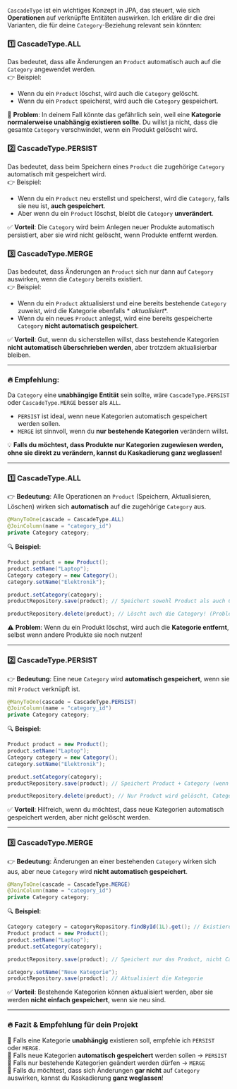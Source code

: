 

`CascadeType` ist ein wichtiges Konzept in JPA, das steuert, wie sich **Operationen** auf
verknüpfte Entitäten auswirken. Ich erkläre dir die drei Varianten, die für deine `Category`-Beziehung relevant sein
könnten:

### 1️⃣ **CascadeType.ALL**

Das bedeutet, dass alle Änderungen an `Product` automatisch auch auf die `Category` angewendet werden.  
👉 Beispiel:

- Wenn du ein `Product` löschst, wird auch die `Category` gelöscht.
- Wenn du ein `Product` speicherst, wird auch die `Category` gespeichert.

🔴 **Problem**: In deinem Fall könnte das gefährlich sein, weil eine **Kategorie normalerweise unabhängig existieren
sollte**. Du willst ja nicht, dass die gesamte `Category` verschwindet, wenn ein Produkt gelöscht wird.

### 2️⃣ **CascadeType.PERSIST**

Das bedeutet, dass beim Speichern eines `Product` die zugehörige `Category` automatisch mit gespeichert wird.  
👉 Beispiel:

- Wenn du ein `Product` neu erstellst und speicherst, wird die `Category`, falls sie neu ist, **auch gespeichert**.
- Aber wenn du ein `Product` löschst, bleibt die `Category` **unverändert**.

✅ **Vorteil**: Die `Category` wird beim Anlegen neuer Produkte automatisch persistiert, aber sie wird nicht gelöscht,
wenn Produkte entfernt werden.

### 3️⃣ **CascadeType.MERGE**

Das bedeutet, dass Änderungen an `Product` sich nur dann auf `Category` auswirken, wenn die `Category` bereits
existiert.  
👉 Beispiel:

- Wenn du ein `Product` aktualisierst und eine bereits bestehende `Category` zuweist, wird die Kategorie ebenfalls *
  *aktualisiert**.
- Wenn du ein neues `Product` anlegst, wird eine bereits gespeicherte `Category` **nicht automatisch gespeichert**.

✅ **Vorteil**: Gut, wenn du sicherstellen willst, dass bestehende Kategorien **nicht automatisch überschrieben werden**,
aber trotzdem aktualisierbar bleiben.

---

### 🔥 **Empfehlung:**

Da `Category` eine **unabhängige Entität** sein sollte, wäre `CascadeType.PERSIST` oder `CascadeType.MERGE` besser
als `ALL`.

- `PERSIST` ist ideal, wenn neue Kategorien automatisch gespeichert werden sollen.
- `MERGE` ist sinnvoll, wenn du **nur bestehende Kategorien** verändern willst.

💡 **Falls du möchtest, dass Produkte nur Kategorien zugewiesen werden, ohne sie direkt zu verändern, kannst du
Kaskadierung ganz weglassen!**

---

### 1️⃣ **CascadeType.ALL**
👉 **Bedeutung**: Alle Operationen an `Product` (Speichern, Aktualisieren, Löschen) wirken sich **automatisch** auf die zugehörige `Category` aus.
```java
@ManyToOne(cascade = CascadeType.ALL)
@JoinColumn(name = "category_id")
private Category category;
```
🔍 **Beispiel:**
```java
Product product = new Product();
product.setName("Laptop");
Category category = new Category();
category.setName("Elektronik");

product.setCategory(category);
productRepository.save(product); // Speichert sowohl Product als auch Category

productRepository.delete(product); // Löscht auch die Category! (Problematisch)
```
⚠️ **Problem**: Wenn du ein Produkt löschst, wird auch die **Kategorie entfernt**, selbst wenn andere Produkte sie noch nutzen!

---

### 2️⃣ **CascadeType.PERSIST**
👉 **Bedeutung**: Eine neue `Category` wird **automatisch gespeichert**, wenn sie mit `Product` verknüpft ist.
```java
@ManyToOne(cascade = CascadeType.PERSIST)
@JoinColumn(name = "category_id")
private Category category;
```
🔍 **Beispiel:**
```java
Product product = new Product();
product.setName("Laptop");
Category category = new Category();
category.setName("Elektronik");

product.setCategory(category);
productRepository.save(product); // Speichert Product + Category (wenn sie neu ist)

productRepository.delete(product); // Nur Product wird gelöscht, Category bleibt!
```
✅ **Vorteil**: Hilfreich, wenn du möchtest, dass neue Kategorien automatisch gespeichert werden, aber nicht gelöscht werden.

---

### 3️⃣ **CascadeType.MERGE**
👉 **Bedeutung**: Änderungen an einer bestehenden `Category` wirken sich aus, aber neue `Category` wird **nicht automatisch gespeichert**.
```java
@ManyToOne(cascade = CascadeType.MERGE)
@JoinColumn(name = "category_id")
private Category category;
```
🔍 **Beispiel:**
```java
Category category = categoryRepository.findById(1L).get(); // Existierende Kategorie holen
Product product = new Product();
product.setName("Laptop");
product.setCategory(category);

productRepository.save(product); // Speichert nur das Product, nicht Category!

category.setName("Neue Kategorie");
productRepository.save(product); // Aktualisiert die Kategorie
```
✅ **Vorteil**: Bestehende Kategorien können aktualisiert werden, aber sie werden **nicht einfach gespeichert**, wenn sie neu sind.

---

### 🔥 **Fazit & Empfehlung für dein Projekt**
🔹 Falls eine Kategorie **unabhängig** existieren soll, empfehle ich `PERSIST` oder `MERGE`.  
🔹 Falls neue Kategorien **automatisch gespeichert** werden sollen → `PERSIST`  
🔹 Falls nur bestehende Kategorien geändert werden dürfen → `MERGE`  
🔹 Falls du möchtest, dass sich Änderungen **gar nicht** auf `Category` auswirken, kannst du Kaskadierung **ganz weglassen**!
